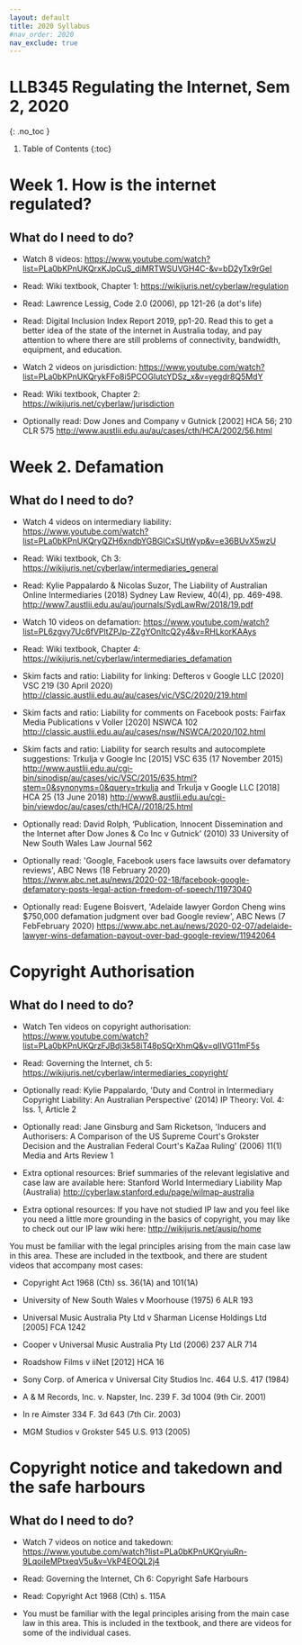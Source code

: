 ```yaml
---
layout: default
title: 2020 Syllabus
#nav_order: 2020
nav_exclude: true
---
```


# LLB345 Regulating the Internet, Sem 2, 2020
{: .no_toc }

1. Table of Contents
{:toc}

# Week 1. How is the internet regulated?

## What do I need to do?

* Watch 8 videos: https://www.youtube.com/watch?list=PLa0bKPnUKQrxKJpCuS_diMRTWSUVGH4C-&v=bD2yTx9rGeI

* Read: Wiki textbook, Chapter 1: https://wikijuris.net/cyberlaw/regulation

* Read: Lawrence Lessig, Code 2.0 (2006), pp 121-26 (a dot's life)

* Read: Digital Inclusion Index Report 2019, pp1-20. Read this to get a better idea of the state of the internet in Australia today, and pay attention to where there are still problems of connectivity, bandwidth, equipment, and education.

* Watch 2 videos on jurisdiction: https://www.youtube.com/watch?list=PLa0bKPnUKQrykFFo8i5PCOGlutcYDSz_x&v=yegdr8Q5MdY

* Read: Wiki textbook, Chapter 2: https://wikijuris.net/cyberlaw/jurisdiction

* Optionally read: Dow Jones and Company v Gutnick [2002] HCA 56; 210 CLR 575 http://www.austlii.edu.au/au/cases/cth/HCA/2002/56.html

#  Week 2. Defamation

## What do I need to do?

* Watch 4 videos on intermediary liability: https://www.youtube.com/watch?list=PLa0bKPnUKQryQZH6xndbYGBGlCxSUtWyp&v=e36BUvX5wzU

* Read: Wiki textbook, Ch 3: https://wikijuris.net/cyberlaw/intermediaries_general

* Read: Kylie Pappalardo & Nicolas Suzor, The Liability of Australian Online Intermediaries (2018) Sydney Law Review, 40(4), pp. 469-498. http://www7.austlii.edu.au/au/journals/SydLawRw/2018/19.pdf

* Watch 10 videos on defamation: https://www.youtube.com/watch?list=PL6zgvy7Uc6fVPltZPJp-ZZgYOnItcQ2y4&v=RHLkorKAAys

* Read: Wiki textbook, Chapter 4: https://wikijuris.net/cyberlaw/intermediaries_defamation

* Skim facts and ratio: Liability for linking: Defteros v Google LLC [2020] VSC 219 (30 April 2020) http://classic.austlii.edu.au/au/cases/vic/VSC/2020/219.html

* Skim facts and ratio:  Liability for comments on Facebook posts: Fairfax Media Publications v Voller [2020] NSWCA 102   http://classic.austlii.edu.au/au/cases/nsw/NSWCA/2020/102.html

* Skim facts and ratio:  Liability for search results and autocomplete suggestions: Trkulja v Google Inc [2015] VSC 635 (17 November 2015) http://www.austlii.edu.au/cgi-bin/sinodisp/au/cases/vic/VSC/2015/635.html?stem=0&synonyms=0&query=trkulja and Trkulja v Google LLC [2018] HCA 25 (13 June 2018) http://www8.austlii.edu.au/cgi-bin/viewdoc/au/cases/cth/HCA//2018/25.html

* Optionally read: David Rolph, ‘Publication, Innocent Dissemination and the Internet after Dow Jones & Co Inc v Gutnick’ (2010) 33 University of New South Wales Law Journal 562

* Optionally read: 'Google, Facebook users face lawsuits over defamatory reviews', ABC News (18 February 2020)  https://www.abc.net.au/news/2020-02-18/facebook-google-defamatory-posts-legal-action-freedom-of-speech/11973040

* Optionally read: Eugene Boisvert, 'Adelaide lawyer Gordon Cheng wins $750,000 defamation judgment over bad Google review', ABC News (7 FebFebruary 2020) https://www.abc.net.au/news/2020-02-07/adelaide-lawyer-wins-defamation-payout-over-bad-google-review/11942064

# Copyright Authorisation

## What do I need to do?

* Watch Ten videos on copyright authorisation: https://www.youtube.com/watch?list=PLa0bKPnUKQrzFJBdj3k58iT48pSQrXhmQ&v=qIIVG11mF5s

* Read: Governing the Internet, ch 5: https://wikijuris.net/cyberlaw/intermediaries_copyright/

* Optionally read: Kylie Pappalardo, 'Duty and Control in Intermediary Copyright Liability: An Australian Perspective' (2014) IP Theory: Vol. 4: Iss. 1, Article 2

* Optionally read: Jane Ginsburg and Sam Ricketson, 'Inducers and Authorisers: A Comparison of the US Supreme Court's Grokster Decision and the Australian Federal Court's KaZaa Ruling' (2006) 11(1) Media and Arts Review 1

* Extra optional resources: Brief summaries of the relevant legislative and case law are available here: Stanford World Intermediary Liability Map (Australia) http://cyberlaw.stanford.edu/page/wilmap-australia

* Extra optional resources: If you have not studied IP law and you feel like you need a little more grounding in the basics of copyright, you may like to check out our IP law wiki here: http://wikijuris.net/ausip/home

You must be familiar with the legal principles arising from the main case law in this area. These are included in the textbook, and there are student videos that accompany most cases:

* Copyright Act 1968 (Cth) ss. 36(1A) and 101(1A)

* University of New South Wales v Moorhouse (1975) 6 ALR 193

* Universal Music Australia Pty Ltd v Sharman License Holdings Ltd [2005] FCA 1242

* Cooper v Universal Music Australia Pty Ltd (2006) 237 ALR 714

* Roadshow Films v iiNet [2012] HCA 16

* Sony Corp. of America v Universal City Studios Inc. 464 U.S. 417 (1984)

* A & M Records, Inc. v. Napster, Inc. 239 F. 3d 1004 (9th Cir. 2001)

* In re Aimster 334 F. 3d 643 (7th Cir. 2003)

* MGM Studios v Grokster 545 U.S. 913 (2005)


# Copyright notice and takedown and the safe harbours

## What do I need to do?

* Watch 7 videos on notice and takedown: https://www.youtube.com/watch?list=PLa0bKPnUKQryiuRn-9LqoiIeMPtxeqV5u&v=VkP4EOQL2j4

* Read: Governing the Internet, Ch 6: Copyright Safe Harbours

* Read: Copyright Act 1968 (Cth) s. 115A

* You must be familiar with the legal principles arising from the main case law in this area. This is included in the textbook, and there are videos for some of the individual cases.

